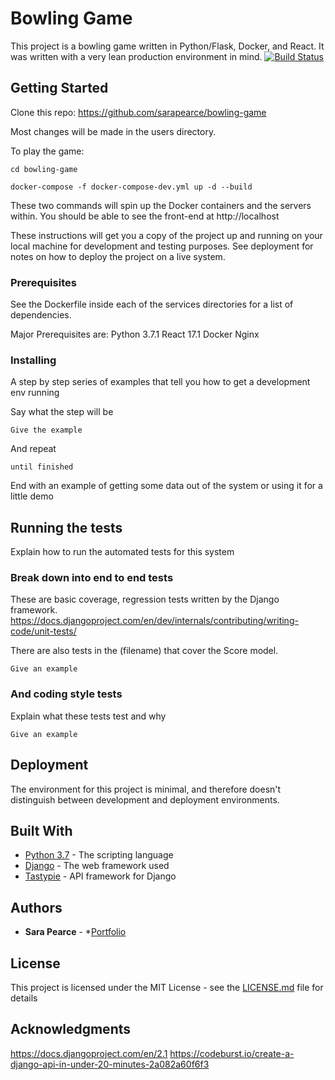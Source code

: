 # Bowling Game

This project is a bowling game written in Python/Flask, Docker, and React. It was written with a very lean production environment in mind.
[![Build Status](https://travis-ci.org/testdrivenio/testdriven-app-2.3.svg?branch=master)](https://travis-ci.org/testdrivenio/testdriven-app-2.3)

## Getting Started

Clone this repo: https://github.com/sarapearce/bowling-game

Most changes will be made in the users directory.

To play the game:

`cd bowling-game`

`docker-compose -f docker-compose-dev.yml up -d --build`

These two commands will spin up the Docker containers and the servers within. You should be able to see the front-end at http://localhost

These instructions will get you a copy of the project up and running on your local machine for development and testing purposes. See deployment for notes on how to deploy the project on a live system.

### Prerequisites

See the Dockerfile inside each of the services directories for a list of dependencies.

Major Prerequisites are:
Python 3.7.1
React 17.1
Docker
Nginx

### Installing

A step by step series of examples that tell you how to get a development env running

Say what the step will be

```
Give the example
```

And repeat

```
until finished
```

End with an example of getting some data out of the system or using it for a little demo

## Running the tests

Explain how to run the automated tests for this system

### Break down into end to end tests

These are basic coverage, regression tests written by the Django framework.
https://docs.djangoproject.com/en/dev/internals/contributing/writing-code/unit-tests/

There are also tests in the (filename) that cover the
Score model.


```
Give an example
```

### And coding style tests

Explain what these tests test and why

```
Give an example
```

## Deployment

The environment for this project is minimal, and therefore doesn't distinguish between development and deployment environments.

## Built With

* [Python 3.7](https://docs.python.org/3/) - The scripting language
* [Django](https://docs.djangoproject.com/en/2.1/) - The web framework used
* [Tastypie](https://django-tastypie.readthedocs.io/en/latest/) - API framework for Django


## Authors

* **Sara Pearce** - *[Portfolio](http://sarapearce.net)

## License

This project is licensed under the MIT License - see the [LICENSE.md](LICENSE.md) file for details

## Acknowledgments

https://docs.djangoproject.com/en/2.1
https://codeburst.io/create-a-django-api-in-under-20-minutes-2a082a60f6f3
